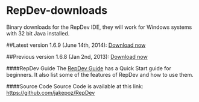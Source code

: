 RepDev-downloads
================

Binary downloads for the RepDev IDE, they will work for Windows systems with 32 bit Java installed.

##Latest version 1.6.9 (June 14th, 2014): <a href="https://github.com/jakepoz/RepDev-downloads/raw/master/repdev-1.6.9.zip">Download now</a>


##Previous version 1.6.8 (Jan 2nd, 2013): <a href="https://github.com/jakepoz/RepDev-downloads/raw/master/repdev-1.6.8.zip">Download now</a>


####RepDev Guide
The <a href="https://github.com/jakepoz/RepDev-downloads/raw/master/RepDev_Guide.pdf">RepDev Guide</a> has a Quick Start guide for beginners.  It also list some of the features of RepDev and how to use them.

####Source Code
Source Code is available at this link:
https://github.com/jakepoz/RepDev
